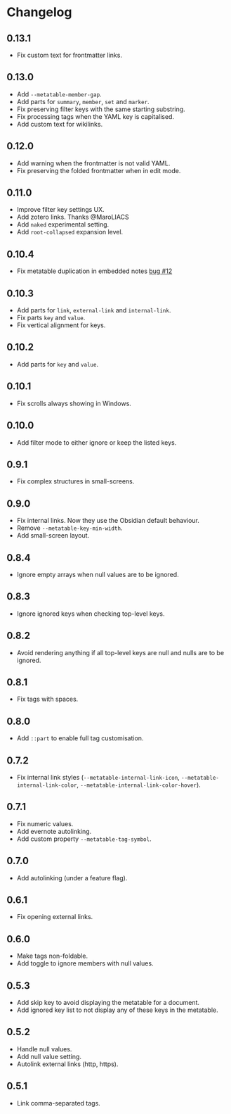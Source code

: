 # Changelog

## 0.13.1

- Fix custom text for frontmatter links.

## 0.13.0

- Add `--metatable-member-gap`.
- Add parts for `summary`, `member`, `set` and `marker`.
- Fix preserving filter keys with the same starting substring.
- Fix processing tags when the YAML key is capitalised.
- Add custom text for wikilinks.

## 0.12.0

- Add warning when the frontmatter is not valid YAML.
- Fix preserving the folded frontmatter when in edit mode.

## 0.11.0

- Improve filter key settings UX.
- Add zotero links. Thanks @MaroLIACS
- Add `naked` experimental setting.
- Add `root-collapsed` expansion level.

## 0.10.4

- Fix metatable duplication in embedded notes [bug #12](https://github.com/arnau/obsidian-metatable/issues/12)

## 0.10.3

- Add parts for `link`, `external-link` and `internal-link`.
- Fix parts `key` and `value`.
- Fix vertical alignment for keys.

## 0.10.2

- Add parts for `key` and `value`.

## 0.10.1

- Fix scrolls always showing in Windows.

## 0.10.0

- Add filter mode to either ignore or keep the listed keys.

## 0.9.1

- Fix complex structures in small-screens.

## 0.9.0

- Fix internal links. Now they use the Obsidian default behaviour.
- Remove `--metatable-key-min-width`.
- Add small-screen layout.

## 0.8.4

- Ignore empty arrays when null values are to be ignored.

## 0.8.3

- Ignore ignored keys when checking top-level keys.

## 0.8.2

- Avoid rendering anything if all top-level keys are null and nulls are to be ignored.

## 0.8.1

- Fix tags with spaces.

## 0.8.0

- Add `::part` to enable full tag customisation.

## 0.7.2

- Fix internal link styles (`--metatable-internal-link-icon`, `--metatable-internal-link-color`, `--metatable-internal-link-color-hover`).

## 0.7.1

- Fix numeric values.
- Add evernote autolinking.
- Add custom property `--metatable-tag-symbol`.

## 0.7.0

- Add autolinking (under a feature flag).

## 0.6.1

- Fix opening external links.

## 0.6.0

- Make tags non-foldable.
- Add toggle to ignore members with null values.

## 0.5.3

- Add skip key to avoid displaying the metatable for a document.
- Add ignored key list to not display any of these keys in the metatable.

## 0.5.2

- Handle null values.
- Add null value setting.
- Autolink external links (http, https).

## 0.5.1

- Link comma-separated tags.
